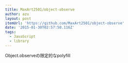 ```yaml
---
title: MaxArt2501/object-observe
author: azu
layout: post
itemUrl: 'https://github.com/MaxArt2501/object-observe'
date: '2015-01-30T02:57:50.116Z'
tags:
  - JavaScript
  - library
---
```

Object.observeの限定的なpolyfill
